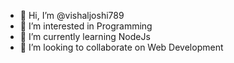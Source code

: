- 👋 Hi, I’m @vishaljoshi789
- 👀 I’m interested in Programming
- 🌱 I’m currently learning NodeJs
- 💞️ I’m looking to collaborate on Web Development


<!---
vishaljoshi789/vishaljoshi789 is a ✨ special ✨ repository because its `README.md` (this file) appears on your GitHub profile.
You can click the Preview link to take a look at your changes.
--->
